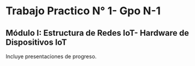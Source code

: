 # Trabajo Practico N° 1- Gpo N-1
## Módulo I: Estructura de Redes IoT- Hardware de Dispositivos IoT

Incluye presentaciones de progreso.